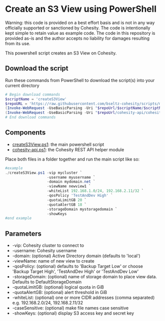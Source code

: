 # Create an S3 View using PowerShell

Warning: this code is provided on a best effort basis and is not in any way officially supported or sanctioned by Cohesity. The code is intentionally kept simple to retain value as example code. The code in this repository is provided as-is and the author accepts no liability for damages resulting from its use.

This powershell script creates an S3 View on Cohesity.

## Download the script

Run these commands from PowerShell to download the script(s) into your current directory

```powershell
# Begin download commands
$scriptName = 'createS3View'
$repoURL = 'https://raw.githubusercontent.com/bseltz-cohesity/scripts/master/powershell'
(Invoke-WebRequest -UseBasicParsing -Uri "$repoUrl/$scriptName/$scriptName.ps1").content | Out-File "$scriptName.ps1"; (Get-Content "$scriptName.ps1") | Set-Content "$scriptName.ps1"
(Invoke-WebRequest -UseBasicParsing -Uri "$repoUrl/cohesity-api/cohesity-api.ps1").content | Out-File cohesity-api.ps1; (Get-Content cohesity-api.ps1) | Set-Content cohesity-api.ps1
# End download commands
```

## Components

* [createS3View.ps1](https://raw.githubusercontent.com/bseltz-cohesity/scripts/master/powershell/createS3View/createS3View.ps1): the main powershell script
* [cohesity-api.ps1](https://raw.githubusercontent.com/bseltz-cohesity/scripts/master/powershell/cohesity-api/cohesity-api.ps1): the Cohesity REST API helper module

Place both files in a folder together and run the main script like so:

```powershell
#example
./createS3View.ps1 -vip mycluster `
                   -username myusername `
                   -domain mydomain.net `
                   -viewName newview1 `
                   -whiteList 192.168.1.0/24, 192.168.2.11/32 `
                   -qosPolicy 'TestAndDev High' `
                   -quotaLimitGB 20 `
                   -quotaAlertGB 18 `
                   -storageDomain mystoragedomain `
                   -showKeys
#end example
```

## Parameters

* -vip: Cohesity cluster to connect to
* -username: Cohesity username
* -domain: (optional) Active Directory domain (defaults to 'local')
* -viewName: name of new view to create
* -qosPolicy: (optional) defaults to 'Backup Target Low' or choose 'Backup Target High', 'TestAndDev High' or 'TestAndDev Low'
* -storageDomain: (optional) name of storage domain to place view data. Defaults to DefaultStorageDomain
* -quotaLimitGB: (optional) logical quota in GiB
* -quotaAlertGB: (optional) alert threshold in GiB
* -whiteList: (optional) one or more CIDR addresses (comma separated) e.g. 192.168.2.0/24, 192.168.2.11/32
* -caseSensitive: (optional) make file names case sensitive
* -showKeys: (optional) display S3 access key and secret key
